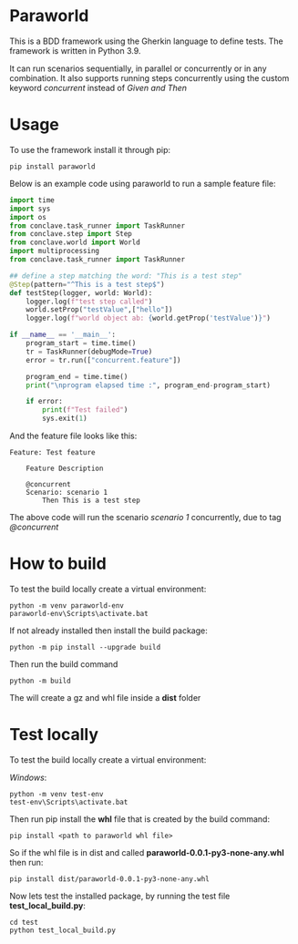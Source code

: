 # Paraworld

This is a BDD framework using the Gherkin language to define tests. The framework is written in Python 3.9.

It can run scenarios sequentially, in parallel or concurrently or in any combination.
It also supports running steps concurrently using the custom keyword *concurrent* instead of *Given and Then*

# Usage

To use the framework install it through pip:

```shell
pip install paraworld
```

Below is an example code using paraworld to run a sample feature file:

```python
import time
import sys
import os
from conclave.task_runner import TaskRunner
from conclave.step import Step
from conclave.world import World
import multiprocessing
from conclave.task_runner import TaskRunner

## define a step matching the word: "This is a test step"
@Step(pattern="^This is a test step$")
def testStep(logger, world: World):
    logger.log(f"test step called")
    world.setProp("testValue",["hello"])
    logger.log(f"world object ab: {world.getProp('testValue')}")

if __name__ == '__main__':
    program_start = time.time()
    tr = TaskRunner(debugMode=True)
    error = tr.run(["concurrent.feature"])

    program_end = time.time()
    print("\nprogram elapsed time :", program_end-program_start)

    if error:
        print(f"Test failed")
        sys.exit(1)
```

And the feature file looks like this:

```feature
Feature: Test feature

    Feature Description

    @concurrent
    Scenario: scenario 1
        Then This is a test step
```

The above code will run the scenario *scenario 1* concurrently, due to tag *@concurrent*

# How to build

To test the build locally create a virtual environment:

```shell
python -m venv paraworld-env
paraworld-env\Scripts\activate.bat
```

If not already installed then install the build package:

```shell
python -m pip install --upgrade build
```

Then run the build command

```shell
python -m build
```

The will create a gz and whl file inside a **dist** folder

# Test locally

To test the build locally create a virtual environment:

*Windows*:

```shell
python -m venv test-env
test-env\Scripts\activate.bat
```

Then run pip install the **whl** file that is created by the build command:

```shell
pip install <path to paraworld whl file>
```

So if the whl file is in dist and called **paraworld-0.0.1-py3-none-any.whl** then run:

```shell
pip install dist/paraworld-0.0.1-py3-none-any.whl
```

Now lets test the installed package, by running the test file **test_local_build.py**:

```shell
cd test
python test_local_build.py
```